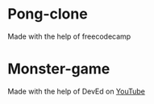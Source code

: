# Pong-clone

Made with the help of freecodecamp

# Monster-game

Made with the help of DevEd on [YouTube](https://www.youtube.com/channel/UClb90NQQcskPUGDIXsQEz5Q)
